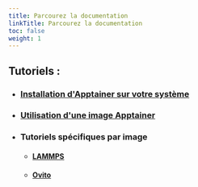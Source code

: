 ```yaml
---
title: Parcourez la documentation
linkTitle: Parcourez la documentation
toc: false
weight: 1
---
```




<h2>Tutoriels :</h2> 

- <h3><a href="/documentation/install-apptainer/howto/">Installation d'Apptainer sur votre système</a></h3>

- <h3><a href="/documentation/use-apptainer-image/howto/">Utilisation d'une image Apptainer</a></h3>

- <h3>Tutoriels spécifiques par image</h3>
   
   - <h4><a href="/documentation/by-container/lammps/">LAMMPS</a></h4>
   - <h4><a href="/documentation/by-container/ovito/">Ovito</a></h4>